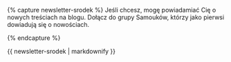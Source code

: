 {% capture newsletter-srodek %}
Jeśli chcesz, mogę powiadamiać Cię o nowych treściach na blogu. Dołącz do grupy Samouków, którzy jako pierwsi dowiadują się o nowościach.

<script type="text/javascript" src="https://static.mailerlite.com/data/webforms/704312/f8q4i2.js?v3"></script>
{% endcapture %}

<div class="notice--success text-center">
  {{ newsletter-srodek | markdownify }}
</div>
